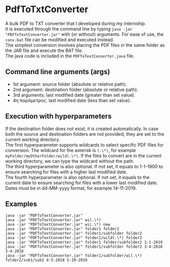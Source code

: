 # PdfToTxtConverter
A bulk PDF to TXT converter that I developed during my internship.\
It is executed through the command line by typing ```java -jar "PDFToTextConverter.jar"``` with (or without) arguments. For ease of use, the ```conv.bat``` file can be modified and executed instead.\
The simplest conversion involves placing the PDF files in the same folder as the JAR file and execute the BAT file.\
The java code is included in the ```PDFToTextConverter.java``` file.

## Command line arguments (args)
* 1st argument: source folder (absolute or relative path).
* 2nd argument: destination folder (absolute or relative path).
* 3rd arguments: last modified date (greater than set value).
* 4η παράμετρος: last modified date (less than set value).

## Execution with hyperparameters
If the destination folder does not exist, it is created automatically. In case both the source and destination folders are not provided, they are set to the current working directory.\
The first hyperparameter supports wildcards to select specific PDF files for conversion. The wildcard for the asterisk is ```(.\*)```, for example ```myFolder/myOtherFolder/wild(.\*)```. If the files to convert are in the current working directory, we can type the wildcard without the path.\
The third hyperparameter is also optional. If not set, it equals to 1-1-1900 to ensure searching for files with a higher last modified date.\
The fourth hyperparameter is also optional. If not set, it equals to the current date to ensure searching for files with a lower last modified date.\
Dates must be in dd-MM-yyyy format, for example 14-11-2019.

## Examples
```
java -jar "PDFToTextConverter.jar"
java -jar "PDFToTextConverter.jar" wi(.\*)
java -jar "PDFToTextConverter.jar" wi(.\*) new
java -jar "PDFToTextConverter.jar" folder1 folder2
java -jar "PDFToTextConverter.jar" folder1/subfolder folder2
java -jar "PDFToTextConverter.jar" folder1/wild(.\*) folder2
java -jar "PDFToTextConverter.jar" folder1 folder/subfolder2 1-1-2019
java -jar "PDFToTextConverter.jar" folder1/subfolder folder2 3-4-2018 3-4-2018
java -jar "PDFToTextConverter.jar" folder1/subfolder/wi(.\*) folder2/sub1/sub2 4-5-2018 5-10-2019
```
